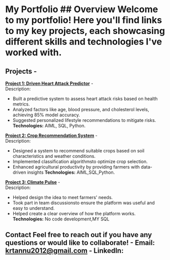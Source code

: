 # My Portfolio ## Overview Welcome to my portfolio! Here you'll find links to my key projects, each showcasing different skills and technologies I've worked with. 
## Projects - 
**[Project 1: Driven Heart Attack Predictor](https://github.com/krtannu2012/Heart-Attack-Prediction)** - <br>
Description:
- Built a predictive system to assess heart attack risks based on health metrics.
- Analyzed factors like age, blood pressure, and cholesterol levels, achieving 85% model accuracy.
- Suggested personalized lifestyle recommendations to mitigate risks.
**Technologies:** AIML, SQL, Python.

**[Project 2: Crop Recommendation System](https://us-south.ml.cloud.ibm.com/ml/v4/deployments/75d13e93-c232-4409-a49a-94a966a05ccb/predictions?version=2021-05-01)** - <br>
Description:
- Designed a system to recommend suitable crops based on soil characteristics and weather conditions.
- Implemented classification algorithmsto optimize crop selection.
- Enhanced agricultural productivity by providing farmers with data-driven insights
**Technologies:** AIML,SQL,Python.

**[Project 3: Climate Pulse](https://github.com/krtannu/ClimatePulse.git)** - <br>
Description:
- Helped design the idea to meet farmers' needs.
- Took part in team discussionsto ensure the platform was useful and easy to understand.
- Helped create a clear overview of how the platform works.
**Technologies:** No code development,MY SQL
## Contact Feel free to reach out if you have any questions or would like to collaborate! - **Email**: krtannu2012@gmail.com - **LinkedIn**: 
